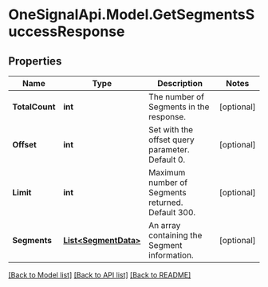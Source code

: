 # OneSignalApi.Model.GetSegmentsSuccessResponse

## Properties

Name | Type | Description | Notes
------------ | ------------- | ------------- | -------------
**TotalCount** | **int** | The number of Segments in the response. | [optional] 
**Offset** | **int** | Set with the offset query parameter. Default 0. | [optional] 
**Limit** | **int** | Maximum number of Segments returned. Default 300. | [optional] 
**Segments** | [**List&lt;SegmentData&gt;**](SegmentData.md) | An array containing the Segment information. | [optional] 

[[Back to Model list]](../README.md#documentation-for-models) [[Back to API list]](../README.md#documentation-for-api-endpoints) [[Back to README]](../README.md)

